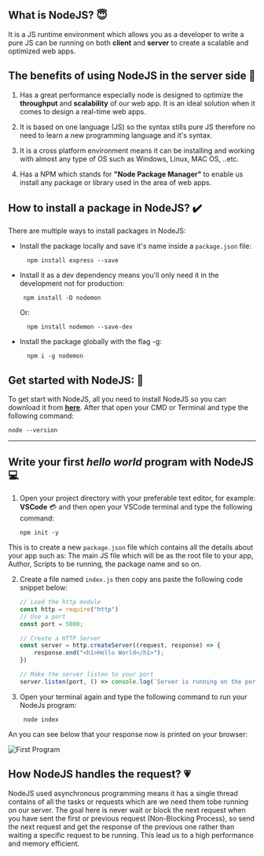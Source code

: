 ﻿## What is NodeJS? :innocent:

It is a JS runtime environment which allows you as a developer to write a pure JS can be running on both **client** and **server** to create a scalable and optimized web apps. 


## The benefits of using NodeJS in the server side :dango:
1. Has a great performance especially node is designed to optimize the **throughput** and **scalability** of our web app. It is an ideal solution when it comes to design a real-time web apps.

2. It is based on one language (JS) so the syntax stills pure JS therefore no need to learn a new programming language and it's syntax.

3. It is a cross platform environment means it can be installing and working with almost any type of OS such as Windows, Linux, MAC OS, ..etc.

4. Has a NPM which stands for **"Node Package Manager"** to enable us install any package or library used in the area of web apps.

## How to install a package in NodeJS? :heavy_check_mark:
There are multiple ways to install packages in NodeJS:
* Install the package locally and save it's name inside a `package.json` file:

        npm install express --save 


* Install it as a dev dependency means you'll only need it in the development not for production:

       npm install -D nodemon
 
  Or:

        npm install nodemon --save-dev

       
* Install the package globally with the flag -g:

        npm i -g nodemon


## Get started with NodeJS: :rocket:
To get start with NodeJS, all you need to install NodeJS so you can download it from **[here](https://nodejs.org/en/)**. After that open your CMD or Terminal and type the following command: 
        
    node --version 
    
---
## Write your first *hello world* program with NodeJS :computer:

1. Open your project directory with your preferable text editor, for example: **VSCode** :credit_card: and then open your VSCode terminal and type the following command:

       npm init -y
       
This is to create a new `package.json` file which contains all the details about your app such as: The main JS file which will be as the root file to your app, Author, Scripts to be running, the package name and so on.

2. Create a file named `index.js` then copy ans paste the following code snippet below:

    ```javascript
    // Load the http module
    const http = require("http")
    // Use a port
    const port = 5000;
    
    // Create a HTTP Server
    const server = http.createServer((request, response) => {
        response.end("<h1>Hello World</h1>");
    })
    
    // Make the server listen to your port
    server.listen(port, () => console.log(`Server is running on the port: ${port}`));
    ```

3. Open your terminal again and type the following command to run your NodeJs program:

        node index
        
 
An you can see below that your response now is printed on your browser:

![First Program](https://raw.githubusercontent.com/asattar30/NodeJS/main/Screenshots/FirstProgram.jpg)


## How NodeJS handles the request? :heartpulse:

NodeJS used asynchronous programming means it has a single thread contains of all the tasks or requests which are we need them tobe running on our server. The goal here is never wait or block the next request when you have sent the first or previous request (Non-Blocking Process), so send the next request and get the response of the previous one rather than waiting a specific request to be running. This lead us to a high performance and memory efficient.
